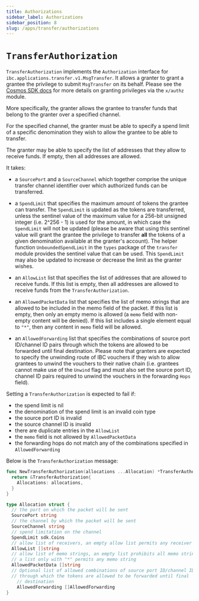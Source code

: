 ```yaml
---
title: Authorizations
sidebar_label: Authorizations
sidebar_position: 8
slug: /apps/transfer/authorizations
---
```


# `TransferAuthorization`

`TransferAuthorization` implements the `Authorization` interface for `ibc.applications.transfer.v1.MsgTransfer`. It allows a granter to grant a grantee the privilege to submit `MsgTransfer` on its behalf. Please see the [Cosmos SDK docs](https://docs.cosmos.network/v0.47/modules/authz) for more details on granting privileges via the `x/authz` module.

More specifically, the granter allows the grantee to transfer funds that belong to the granter over a specified channel.

For the specified channel, the granter must be able to specify a spend limit of a specific denomination they wish to allow the grantee to be able to transfer.

The granter may be able to specify the list of addresses that they allow to receive funds. If empty, then all addresses are allowed.

It takes:

- a `SourcePort` and a `SourceChannel` which together comprise the unique transfer channel identifier over which authorized funds can be transferred.

- a `SpendLimit` that specifies the maximum amount of tokens the grantee can transfer. The `SpendLimit` is updated as the tokens are transferred, unless the sentinel value of the maximum value for a 256-bit unsigned integer (i.e. 2^256 - 1) is used for the amount, in which case the `SpendLimit` will not be updated (please be aware that using this sentinel value will grant the grantee the privilege to transfer **all** the tokens of a given denomination available at the granter's account). The helper function `UnboundedSpendLimit` in the `types` package of the `transfer` module provides the sentinel value that can be used. This `SpendLimit` may also be updated to increase or decrease the limit as the granter wishes.

- an `AllowList` list that specifies the list of addresses that are allowed to receive funds. If this list is empty, then all addresses are allowed to receive funds from the `TransferAuthorization`.

- an `AllowedPacketData` list that specifies the list of memo strings that are allowed to be included in the memo field of the packet. If this list is empty, then only an empty memo is allowed (a `memo` field with non-empty content will be denied). If this list includes a single element equal to `"*"`, then any content in `memo` field will be allowed.

- an `AllowedForwarding` list that specifies the combinations of source port ID/channel ID pairs through which the tokens are allowed to be forwarded until final destination. Please note that granters are expected to specify the unwinding route of IBC vouchers if they wish to allow grantees to unwind the vouchers to their native chain (i.e. grantees cannot make use of the `Unwind` flag and must also set the source port ID, channel ID pairs required to unwind the vouchers in the forwarding `Hops` field).

Setting a `TransferAuthorization` is expected to fail if:

- the spend limit is nil
- the denomination of the spend limit is an invalid coin type
- the source port ID is invalid
- the source channel ID is invalid
- there are duplicate entries in the `AllowList`
- the `memo` field is not allowed by `AllowedPacketData`
- the forwarding hops do not match any of the combinations specified in `AllowedForwarding`

Below is the `TransferAuthorization` message:

```go
func NewTransferAuthorization(allocations ...Allocation) *TransferAuthorization {
  return &TransferAuthorization{
    Allocations: allocations,
  }
}

type Allocation struct {
  // the port on which the packet will be sent
  SourcePort string 
  // the channel by which the packet will be sent
  SourceChannel string 
  // spend limitation on the channel
  SpendLimit sdk.Coins  
  // allow list of receivers, an empty allow list permits any receiver address
  AllowList []string 
  // allow list of memo strings, an empty list prohibits all memo strings;
  // a list only with "*" permits any memo string
  AllowedPacketData []string 
  // Optional list of allowed combinations of source port ID/channel ID pairs
  // through which the tokens are allowed to be forwarded until final
	// destination
	AllowedForwarding []AllowedForwarding
}
```
